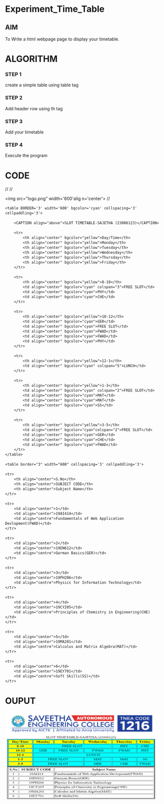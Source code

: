# Experiment_Time_Table

## AIM
To Write a html webpage page to display your timetable.

# ALGORITHM
### STEP 1
create a simple table using table tag
### STEP 2
Add header row using th tag
### STEP 3
Add your timetable
### STEP 4
Execute the program

# CODE

//<!DOCTYPE html>
//<head>
 <title>SEC SLOT TIME TABLE</title>
</head>

<img src="logo.png" width='600'alig n='center'>
//<body>

    <table BORDER='3' width='600' bgcolor='cyan' cellspacing='3' cellpaddling='3'>

        <CAPTION align="above">SLOT TIMETABLE-SAJETHA (23006123)</CAPTION>

        <tr>
            <th align="center" bgcolor="yellow">Day/Time</th>
            <th align="center" bgcolor="yellow">Monday</th>
            <th align="center" bgcolor="yellow">Tuesday</th>
            <th align="center" bgcolor="yellow">Wednesday</th>
            <th align="center" bgcolor="yellow">Thursday</th>
            <th align="center" bgcolor="yellow">Friday</th>
        </tr>

        <tr>
            <th align="center" bgcolor="yellow">8-10</th>
            <td align="center" bgcolor="cyan" colspan="3">FREE SLOT</td>
            <td align="center" bgcolor="cyan">PHY</td>
            <td align="center" bgcolor="cyan">CHE</td>
        </tr>

        <tr>
            <th align="center" bgcolor="yellow">10-12</th>
            <td align="center" bgcolor="cyan">GER</td>
            <td align="center" bgcolor="cyan">FREE SLOT</td>
            <td align="center" bgcolor="cyan">FWAD</td>
            <td align="center" bgcolor="cyan">FWAD</td>
            <td align="center" bgcolor="cyan">PHY</td>
        </tr>

        <tr>
            <th align="center" bgcolor="yellow">12-1</th>
            <td align="center" bgcolor="cyan" colspan="5">LUNCH</td>
        </tr>

        <tr>
            <th align="center" bgcolor="yellow">1-3</th>
            <td align="center" bgcolor="cyan" colspan="2">FREE SLOT</td>
            <td align="center" bgcolor="cyan">MAT</td>
            <td align="center" bgcolor="cyan">MAT</td>
            <td align="center" bgcolor="cyan">SS</td>
        </tr>

        <tr>
            <th align="center" bgcolor="yellow">3-5</th>
            <td align="center" bgcolor="cyan"colspan="2">FREE SLOT</td>
            <td align="center" bgcolor="cyan">GER</td>
            <td align="center" bgcolor="cyan">CHE</td>
            <td align="center" bgcolor="cyan">FWAD</td>
        </tr>
    </table>

    <table border="3" width="600" cellspacing='3' cellpaddling='3'>
    
    <tr>
        <th align="center">S.No</th>
        <th align="center">SUBJECT CODE</th>
        <th align="center">Subject Name</th>
    </tr>

    <tr>
        <td align="center">1</td>
        <td align="center">19AI414</td>
        <td align="centre">Fundamentals of Web Application Devlopment(FWAD)</td>
    </tr>

    <tr>
        <td align="center">2</td>
        <td align="center">19EN612</td>
        <td align="centre">German Basics(GER)</td>
    </tr>

    <tr>
        <td align="center">3</td>
        <td align="center">19PH206</td>
        <td align="centre">Physics for Information Technology</td>
    </tr>

    <tr>
        <td align="center">4</td>
        <td align="center">19CY205</td>
        <td align="centre">Principles of Chemistry in Engineering(CHE)</td>
    </tr>

    <tr>
        <td align="center">5</td>
        <td align="center">19MA201</td>
        <td align="centre">Calculus and Matrix Algebra(MAT)</td>
    </tr>

    <tr>
        <td align="center">6</td>
        <td align="center">19EY701</td>
        <td align="centre">Soft Skills(SS)</td>
    </tr>
</body>
</html>

# OUPUT
![Slot Time-table Sajetha](timetable.png)

